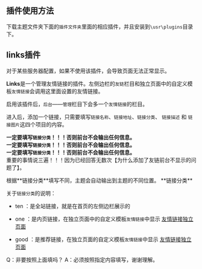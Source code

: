 ## 插件使用方法

 下载主题文件夹下面的`插件文件夹`里面的相应插件，并且安装到`\usr\plugins`目录下。


## links插件

对于某些服务器配置，如果不使用该插件，会导致页面无法正常显示。

**Links**是一个管理友情链接的插件。左侧边栏的`友链`栏目和独立页面中的自定义模板`友情链接`会调用这里面设置的友情链接。

启用该插件后，`后台`——`管理`栏目下会多一个`友情链接`的栏目。

进入后，添加一个链接，只需要填写`链接名称`、`链接地址`、`链接分类`、 `链接描述` 和 `链接图片`这四个项目的内容。


<p class="tip">
<strong>一定要填写<code>链接分类</code>！！！否则前台不会输出任何信息。</strong></li></br>
<strong>一定要填写<code>链接分类</code>！！！否则前台不会输出任何信息。</strong></li></br>
<strong>一定要填写<code>链接分类</code>！！！否则前台不会输出任何信息。</strong></li></br>
重要的事情说三遍！！！因为已经回答无数次【为什么添加了友链前台不显示的问题了】。
</p>


<p class="tip">
根据**链接分类**填写不同，主题会自动输出到主题的不同位置。
**链接分类**

关于`链接分类`的说明：

* ten ：是全站链接，就是在首页的左侧边栏展示的

* one ：是内页链接，在独立页面中的自定义模板`友情链接`中显示 [友情链接独立页面](/page?id=友情链接)

* good ：是推荐链接，在独立页面的自定义模板`友情链接`中显示 [友情链接独立页面](/page?id=友情链接)


Q：非要按照上面填吗？
A：必须按照指定内容填写，谢谢理解。

</p>
